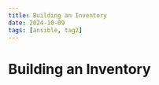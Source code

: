 ```yaml
---
title: Building an Inventory
date: 2024-10-09
tags: [ansible, tag2]
---
```


# Building an Inventory
